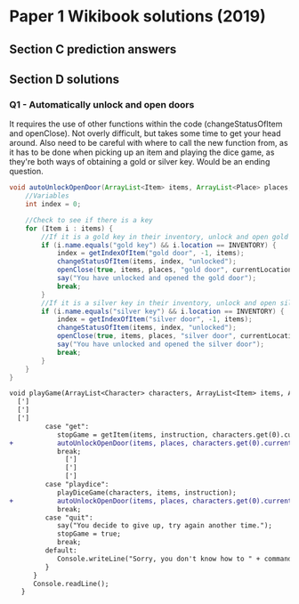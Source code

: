 # Paper 1 Wikibook solutions (2019)

## Section C prediction answers

## Section D solutions

### Q1 - Automatically unlock and open doors

It requires the use of other functions within the code (changeStatusOfItem and openClose). Not overly difficult, but takes some time to get your head around. Also need to be careful with where to call the new function from, as it has to be done when picking up an item and playing the dice game, as they're both ways of obtaining a gold or silver key. Would be an ending question.

```java
void autoUnlockOpenDoor(ArrayList<Item> items, ArrayList<Place> places, int currentLocation) {
    //Variables
    int index = 0;

    //Check to see if there is a key
    for (Item i : items) {
        //If it is a gold key in their inventory, unlock and open gold door
        if (i.name.equals("gold key") && i.location == INVENTORY) {
            index = getIndexOfItem("gold door", -1, items);
            changeStatusOfItem(items, index, "unlocked");
            openClose(true, items, places, "gold door", currentLocation);
            say("You have unlocked and opened the gold door");
            break;
        }
        //If it is a silver key in their inventory, unlock and open silver door
        if (i.name.equals("silver key") && i.location == INVENTORY) {
            index = getIndexOfItem("silver door", -1, items);
            changeStatusOfItem(items, index, "unlocked");
            openClose(true, items, places, "silver door", currentLocation);
            say("You have unlocked and opened the silver door");
            break;
        }
    }
}
```
```diff
void playGame(ArrayList<Character> characters, ArrayList<Item> items, ArrayList<Place> places) {
  [']
  [']
  [']
         case "get":
            stopGame = getItem(items, instruction, characters.get(0).currentLocation);
+           autoUnlockOpenDoor(items, places, characters.get(0).currentLocation);
            break;
              [']
              [']
              [']
         case "playdice":
            playDiceGame(characters, items, instruction);
+           autoUnlockOpenDoor(items, places, characters.get(0).currentLocation);
            break;
         case "quit":
            say("You decide to give up, try again another time.");
            stopGame = true;
            break;
         default:
            Console.writeLine("Sorry, you don't know how to " + command + ".");
         }
      }
      Console.readLine();
   }    
```

